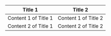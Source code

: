 | Title 1              | Title 2              |
|----------------------|----------------------|
| Content 1 of Title 1 | Content 1 of Title 2 |
| Content 2 of Title 1 | Content 2 of Title 2 |
